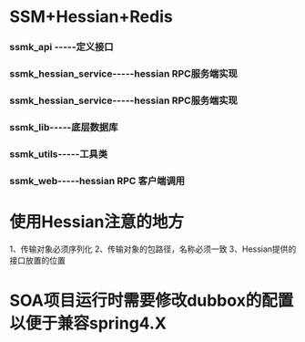 # SSM+Hessian+Redis

### ssmk_api -----定义接口
### ssmk_hessian_service-----hessian RPC服务端实现
### ssmk_hessian_service-----hessian RPC服务端实现

### ssmk_lib-----底层数据库
### ssmk_utils-----工具类
### ssmk_web-----hessian RPC 客户端调用


# 使用Hessian注意的地方
1、传输对象必须序列化
2、传输对象的包路径，名称必须一致
3、Hessian提供的接口放置的位置



# SOA项目运行时需要修改dubbox的配置以便于兼容spring4.X
